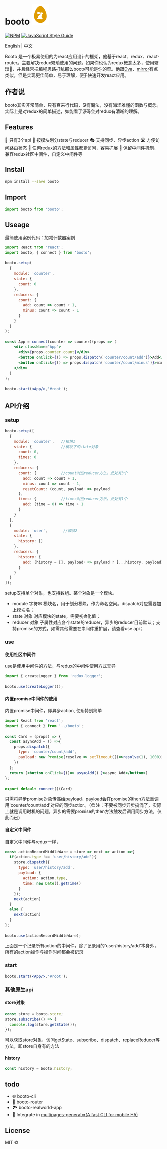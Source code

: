 >
# booto ![images](./icon.png) 
[![NPM](https://img.shields.io/npm/v/booto.svg)](https://www.npmjs.com/package/booto) [![JavaScript Style Guide](https://img.shields.io/badge/code_style-standard-brightgreen.svg)](https://standardjs.com)

[English](./README.md) | 中文

Booto 是一个极易使用的为react应用设计的框架，他基于react、redux、react-router。主要解决redux繁琐使用的问题，如果你也认为redux概念太多，使用繁琐🙁，并且经常把编程思路打乱那么booto可能是你的菜。他跟[Dva](https://github.com/dvajs/dva)、[mirror](https://github.com/mirrorjs/mirror)有点类似，但是实现更佳简单，易于理解，便于快速开发react应用。

## 作者说
booto其实非常简单，只有百来行代码，没有魔法，没有晦涩难懂的函数与概念。实际上是对redux的简单描述，如能看了源码会对redux有清晰的理解。

## Features
🎽 只有3个api
🕋 按模块划分state与reducer
🎭 支持同步、异步action
🛣️ 方便访问路由状态
🌆 任何redux的方法和属性都能访问，容易扩展
🎨 保留中间件机制，兼容redux社区中间件，自定义中间件等

## Install

```bash
npm install --save booto
```

## Import
```jsx
import booto from 'booto';
```

## Useage

最简使用案例代码：加减计数器案例

```jsx
import React from 'react';
import booto, { connect } from 'booto';

booto.setup(
  {
    module: 'counter',
    state: {
      count: 0
    },
    reducers: {
      count: {
        add: count => count + 1,
        minus: count => count - 1
      }
    }
  }
);

const App = connect(counter => counter)(props => (
    <div className="App">
      <div>{props.counter.count}</div>
      <button onClick={() => props.dispatch('counter/count/add')}>Add</button>
      <button onClick={() => props.dispatch('counter/count/minus')}>minus</button>
    </div>
  )
);

booto.start(<App/>,'#root');

```

## API介绍

### setup
```jsx
booto.setup([
  {
    module: 'counter',   //模块1
    state: {             //模块下的state对象
      count: 0,          
      times: 0
    },
    reducers: {
      count: {           //count对应reducer方法，此处有3个
        add: count => count + 1,
        minus: count => count - 1,
        resetCount: (count, payload) => payload
      },
      times: {           //times对应reducer方法，此处有1个
        add: (time = 0) => time + 1,
      }
    }
  },
  {
    module: 'user',       //模块2
    state: {
      history: []
    },
    reducers: {
      history: {
        add: (history = [], payload) => payload ? [...history, payload] : history
      }
    }
  }
]);
```
setup支持单个对象，也支持数组。某个对象是一个模块。
- module 字符串 模块名，用于划分模块，作为命名空间。dispatch对应需要加上模块名；
- state 对象 对应模块的state，需要初始化值；
- reducer 对象 子属性对应各个state的reducer，异步的reducer目前默认；支持promise的方式，如需其他需要在中间件重扩展，请查看use api；

### use

#### 使用社区中间件
use是使用中间件的方法，与redux的中间件使用方式无异
```javascript
import { createLogger } from 'redux-logger';

booto.use(createLogger());
```

#### 内置promise中间件的使用
内置promise中间件，即异步action, 使用特别简单
```jsx
import React from 'react';
import { connect } from '../booto';

const Card = (props) => {
  const asyncAdd = () =>{
    props.dispatch({
      type: 'counter/count/add',
      payload: new Promise(resolve => setTimeout(()=>resolve(1), 1000))
    })
  };
  return (<button onClick={()=> asyncAdd() }>async Add</button>)
};

export default connect()(Card)
```
只需将异步promise对象传递给payload，payload会在promise的then方法重调用'counter/count/add'对应的同步action。（😊注：不要被同步异步搞混了，实际上就是调用时机的问题，异步的需要promise的then方法触发后调用同步方法，仅此而已）

#### 自定义中间件
自定义中间件与redux一样，
```javascript
const actionRecordMiddleWare = store => next => action =>{
  if(action.type !== 'user/history/add'){
    store.dispatch({
      type: 'user/history/add',
      payload: {
        action: action.type,
        time: new Date().getTime()
      }
    });
    next(action)
  }
  else {
    next(action)
  }
};

booto.use(actionRecordMiddleWare);
```
上面是一个记录所有action的中间件，除了记录用的'user/history/add'本身外，所有的action操作与操作时间都会被记录

### start
```jsx
booto.start(<App/>,'#root');
```
### 其他原生api

#### store对象
```javascript
const store = booto.store;
store.subscribe(() => {
  console.log(store.getState());
});
```
可以获取store对象，访问getState、subscribe、dispatch、replaceReducer等方法，即store自身有的方法

#### history
```javascript
const history = booto.history;
```

## todo
- 🌐 booto-cli
- 🚊 booto-router
- 🏞️ booto-realworld-app
- 💯 Integrate in [multipages-generator(A fast CLI for mobile H5)](https://github.com/linweiwei123/multipages-generator)

## License

MIT © [](https://github.com/)
